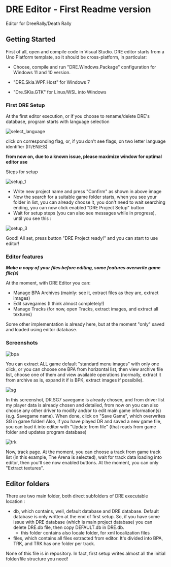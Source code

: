 # DRE Editor - First Readme version

Editor for DreeRally/Death Rally

## Getting Started

First of all, open and compile code in Visual Studio. DRE editor starts from a Uno Platform template, so it should be cross-platform, in particular:

- Choose, compile and run "DRE.Windows.Package" configuration for Windows 11 and 10 version.

- "DRE.Skia.WPF.Host" for Windows 7

- "Dre.SKia.GTK" for Linux/WSL into Windows

### First DRE Setup

At the first editor execution, or if you choose to rename/delete DRE's database, program starts with language selection 

![select_language](https://user-images.githubusercontent.com/37436823/160473012-2bdc6127-cc07-40bf-8fc7-6ea9751e3ef8.png)

click on corresponding flag, or, if you don't see flags, on two letter language identifier (IT/EN/ES)

**from now on, due to a known issue, please maximize window for optimal editor use**

Steps for setup

![setup_1](https://user-images.githubusercontent.com/37436823/160474424-c6e0e056-d7a9-4fff-8df1-55b93d3b28b8.png)

- Write new project name and press "Confirm" as shown in above image
- Now the search for a suitable game folder starts, when you see your folder in list, you can already choose it, you don't need to wait searching ending, you can now click enabled "DRE Project Setup" button
- Wait for setup steps (you can also see messages while in progress), until you see this :

![setup_3](https://user-images.githubusercontent.com/37436823/160475613-91bde35f-a3e4-492a-b01a-61b9173f0318.png)

Good! All set, press button "DRE Project ready!" and you can start to use editor!

### Editor features

***Make a copy of your files before editing, some features overwrite game file(s)***

At the moment, with DRE Editor you can:

- Manage BPA Archives (mainly: see it, extract files as they are, extract images)
- Edit savegames (I think almost completely!)
- Manage Tracks (for now, open Tracks, extract images, and extract all textures)

Some other implementation is already here, but at the moment "only" saved and loaded using editor database.

### Screenshots

![bpa](https://user-images.githubusercontent.com/37436823/160477589-e7ef8af7-bef3-43af-89a0-a2bc1dd996bf.png)

 You can extract ALL game default "standard menu images" with only one click, or you can choose one BPA from horizontal list, then view archive file list, choose one of them and view available operations (normally, extract it from archive as is, expand it if is BPK, extract images if possibile).
 
 ![sg](https://user-images.githubusercontent.com/37436823/160478363-475b1cf7-28a3-4288-8466-903740717a1f.png)

In this screenshot, DR.SG7 savegame is already chosen, and from driver list my player data is already chosen and detailed, from now on you can also choose any other driver to modify and/or to edit main game information(s) (e.g. Savegame name).
When done, click on "Save Game", which overwrites SG in game folder! Also, if you have played DR and saved a new game file, you can load it into editor with "Update from file" (that reads from game folder and updates program database)

![trk](https://user-images.githubusercontent.com/37436823/160479424-d3138525-7130-4b62-97f7-c486ac09aa35.png)

Now, track page. At the moment, you can choose a track from game track list (in this example, The Arena is selected), wait for track data loading into editor, then you'll see now enabled buttons.
At the moment, you can only "Extract textures".

## Editor folders

There are two main folder, both direct subfolders of DRE executable location : 

- db, which contains, well, default database and DRE database. Default database is only written at the end of first setup. So, if you have some issue with DRE database (which is main project database) you can delete DRE.db file, then copy DEFAULT.db in DRE.db.
  - this folder contains also locale folder, for xml localization files
- files, which contains all files extracted from editor. It's divided into BPA, TRK, and TRK has one folder per track.

None of this file is in repository. In fact, first setup writes almost all the initial folder/file structure you need!
 
